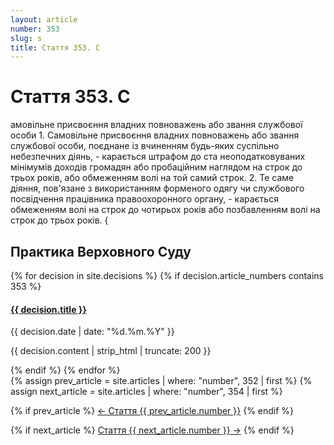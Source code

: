 ```yaml
---
layout: article
number: 353
slug: s
title: Стаття 353. С
---
```


# Стаття 353. С

амовільне присвоєння владних повноважень або звання службової особи 1. Самовільне присвоєння владних повноважень або звання службової особи, поєднане із вчиненням будь-яких суспільно небезпечних діянь, - карається штрафом до ста неоподатковуваних мінімумів доходів громадян або пробаційним наглядом на строк до трьох років, або обмеженням волі на той самий строк. 2. Те саме діяння, пов'язане з використанням форменого одягу чи службового посвідчення працівника правоохоронного органу, - карається обмеженням волі на строк до чотирьох років або позбавленням волі на строк до трьох років. {

## Практика Верховного Суду

<div class="decisions-container">
{% for decision in site.decisions %}
  {% if decision.article_numbers contains 353 %}
    <div class="decision-item">
      <h4><a href="{{ decision.url }}">{{ decision.title }}</a></h4>
      <p class="decision-date">{{ decision.date | date: "%d.%m.%Y" }}</p>
      <p class="decision-excerpt">{{ decision.content | strip_html | truncate: 200 }}</p>
    </div>
  {% endif %}
{% endfor %}
</div>

<div class="article-navigation">
  {% assign prev_article = site.articles | where: "number", 352 | first %}
  {% assign next_article = site.articles | where: "number", 354 | first %}
  
  {% if prev_article %}
    <a href="{{ prev_article.url }}" class="prev-article">← Стаття {{ prev_article.number }}</a>
  {% endif %}
  
  {% if next_article %}
    <a href="{{ next_article.url }}" class="next-article">Стаття {{ next_article.number }} →</a>
  {% endif %}
</div>

